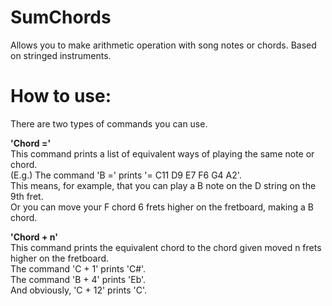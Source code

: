 # SumChords
Allows you to make arithmetic operation with song notes or chords.
Based on stringed instruments.

# How to use:
There are two types of commands you can use.

<b>'Chord ='</b>  
This command prints a list of equivalent ways of playing the same note or chord.  
(E.g.) The command 'B =' prints '= C11 D9 E7 F6 G4 A2'.  
This means, for example, that you can play a B note on the D string on the 9th fret.  
Or you can move your F chord 6 frets higher on the fretboard, making a B chord.

<b>'Chord + n'</b>  
This command prints the equivalent chord to the chord given moved n frets higher on the fretboard.  
The command 'C + 1' prints 'C#'.  
The command 'B + 4' prints 'Eb'.  
And obviously, 'C + 12' prints 'C'.  
